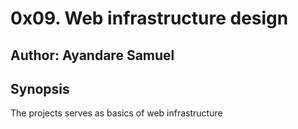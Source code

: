 # 0x09. Web infrastructure design
## Author: Ayandare Samuel
## Synopsis
The projects serves as basics of web infrastructure

